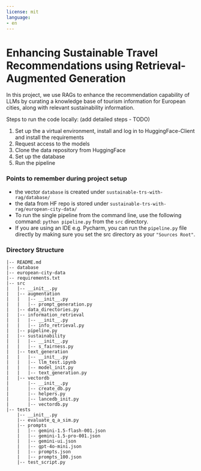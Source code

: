 ```yaml
---
license: mit
language:
- en
---
```

# Enhancing Sustainable Travel Recommendations using Retrieval-Augmented Generation

In this project, we use RAGs to enhance the recommendation capability of LLMs by curating a knowledge base of tourism information for European cities, along with relevant sustainability information. 

Steps to run the code locally: (add detailed steps - TODO)

1. Set up the a virtual environment, install and log in to HuggingFace-Client and install the requirements
2. Request access to the models
3. Clone the data repository from HuggingFace
4. Set up the database 
5. Run the pipeline

### Points to remember during project setup
- the vector `database` is created under `sustainable-trs-with-rag/database/`
- the data from HF repo is stored under `sustainable-trs-with-rag/european-city-data/`
- To run the single pipeline from the command line, use the following command:
```python pipeline.py``` from the `src` directory.
- If you are using an IDE e.g. Pycharm, you can run the `pipeline.py` file directly by making sure you set the src directory as your `"Sources Root"`.
### Directory Structure
```
|-- README.md
|-- database
|-- european-city-data
|-- requirements.txt
|-- src
|   |-- __init__.py
|   |-- augmentation
|   |   |-- __init__.py
|   |   |-- prompt_generation.py
|   |-- data_directories.py
|   |-- information_retrieval
|   |   |-- __init__.py
|   |   |-- info_retrieval.py
|   |-- pipeline.py
|   |-- sustainability
|   |   |-- __init__.py
|   |   |-- s_fairness.py
|   |-- text_generation
|   |   |-- __init__.py
|   |   |-- llm_test.ipynb
|   |   |-- model_init.py
|   |   |-- text_generation.py
|   |-- vectordb
|       |-- __init__.py
|       |-- create_db.py
|       |-- helpers.py
|       |-- lancedb_init.py
|       |-- vectordb.py
|-- tests
    |-- __init__.py
    |-- evaluate_q_a_sim.py
    |-- prompts
    |   |-- gemini-1.5-flash-001.json
    |   |-- gemini-1.5-pro-001.json
    |   |-- gemini-ui.json
    |   |-- gpt-4o-mini.json
    |   |-- prompts.json
    |   |-- prompts_100.json
    |-- test_script.py
```
